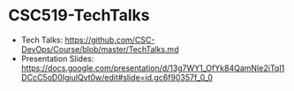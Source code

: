 # CSC519-TechTalks
* Tech Talks: https://github.com/CSC-DevOps/Course/blob/master/TechTalks.md
* Presentation Slides: https://docs.google.com/presentation/d/13g7WY1_OfYk84QamNIe2iTqI1DCcC5oD0IgiulQvt0w/edit#slide=id.gc6f90357f_0_0
